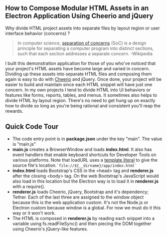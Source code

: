 

How to Compose Modular HTML Assets in an Electron Application Using Cheerio and jQuery
------------------------------------------------------------------------

Why divide HTML project assets into separate files by layout region or user interface behavior (concerns) ?

> In computer science, [separation of concerns](https://en.wikipedia.org/wiki/Separation_of_concerns) (SoC) is a design principle for separating a computer program into distinct sections, such that each section addresses a separate concern. -Wikipedia

I built this demonstration application for those of you who've noticed that your project's HTML assets have become large and varied in concern. Dividing up these assets into separate HTML files and composing them again is easy to do with [Cheerio](https://www.npmjs.com/package/cheerio) and jQuery. Once done, your project will be easier to build and maintain since each HTML snippet will have just one concern. In my own projects I tend to divide HTML into UI behaviors or features like forms, reports, tables, and menus. It sometimes also helps to divide HTML by layout region. There's no need to get hung up on exactly how to divide so long as you're being rational and consistent you'll reap the rewards.

Quick Code Tour
---------------

 - The code entry point is in **package.json** under the key "main". The value is "main.js"
 - **main.js** creates a BrowserWindow and loads **index.html**. It also has event handlers that enable keyboard shortcuts for Developer Tools on various platforms. Note that loadURL uses a [template literal](https://developer.mozilla.org/en-US/docs/Web/JavaScript/Reference/Template_literals) to give the source file's location.`` `file://${__dirname}/app/index.html` ``
 - **index.html** loads Bootstrap's CSS in the &lt;head&gt; tag and **renderer.js** after the closing &lt;body&gt; tag. On the web Bootstrap's JavaScript would also load in this location but the Electron way is to load it in **renderer.js** with a require().
 - **renderer.js** loads Cheerio, jQuery, Bootstrap and it's dependency; Tether. Each of the last three are assigned to the window object because this is the web application custom. It's not the Node.js or Electron custom because window is a global. For now we must do it this way or it won't work.
 - The HTML is composed in **renderer.js** by reading each snippet into a variable using fs.readFileSync() and then piecing the DOM together using Cheerio's jQuery-like features.
